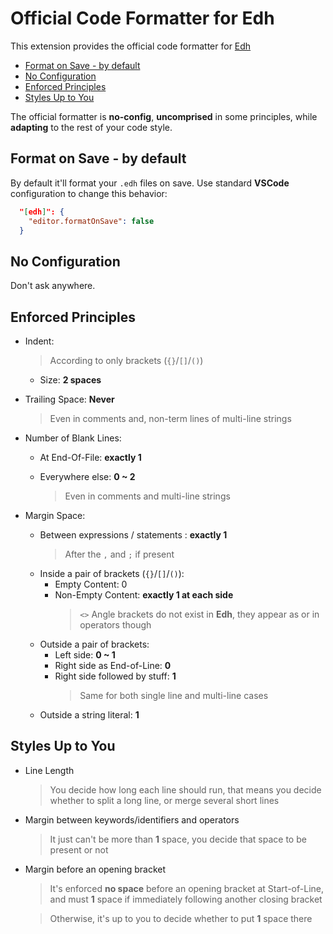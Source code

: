 # Official Code Formatter for Edh

This extension provides the official code formatter for
[Edh](https://github.com/e-wrks/edh)

- [Format on Save - by default](#format-on-save---by-default)
- [No Configuration](#no-configuration)
- [Enforced Principles](#enforced-principles)
- [Styles Up to You](#styles-up-to-you)

The official formatter is **no-config**, **uncomprised** in some principles,
while **adapting** to the rest of your code style.

## Format on Save - by default

By default it'll format your `.edh` files on save. Use standard **VSCode**
configuration to change this behavior:

```json
  "[edh]": {
    "editor.formatOnSave": false
  }
```

## No Configuration

Don't ask anywhere.

## Enforced Principles

- Indent:

  > According to only brackets (`{}`/`[]`/`()`)

  - Size: **2 spaces**

- Trailing Space: **Never**

  > Even in comments and, non-term lines of multi-line strings

- Number of Blank Lines:

  - At End-Of-File: **exactly 1**
  - Everywhere else: **0 ~ 2**

    > Even in comments and multi-line strings

- Margin Space:
  - Between expressions / statements : **exactly 1**
    > After the `,` and `;` if present
  - Inside a pair of brackets (`{}`/`[]`/`()`):
    - Empty Content: 0
    - Non-Empty Content: **exactly 1 at each side**
      > `<>` Angle brackets do not exist in **Edh**,
      > they appear as or in operators though
  - Outside a pair of brackets:
    - Left side: **0 ~ 1**
    - Right side as End-of-Line: **0**
    - Right side followed by stuff: **1**
      > Same for both single line and multi-line cases
  - Outside a string literal: **1**

## Styles Up to You

- Line Length

  > You decide how long each line should run, that means you decide whether to
  > split a long line, or merge several short lines

- Margin between keywords/identifiers and operators

  > It just can't be more than **1** space, you decide that space to be present
  > or not

- Margin before an opening bracket

  > It's enforced **no space** before an opening bracket at Start-of-Line, and
  > must **1** space if immediately following another closing bracket

  > Otherwise, it's up to you to decide whether to put **1** space there
